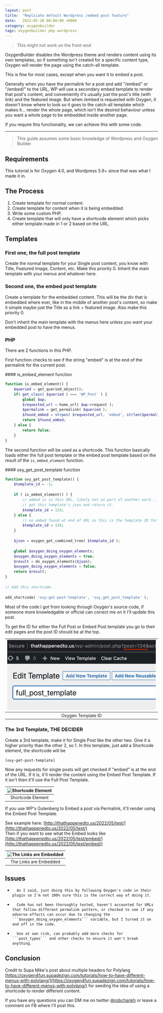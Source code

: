 ```yaml
---
layout: post
title:  "Replicate default Wordpress /embed post feature"
date:   2022-05-30 00:00:00 +0800
category: oxygenbuilder
tags: oxygenbuilder php wordpress
---
```


> This might not work on the front-end

OxygenBuilder disables the Wordpress theme and renders content using its own templates, so if something isn't created for a specific content type, Oxygen will render the page using the catch-all template.

This is fine for most cases, except when you want it to embed a post.

Generally when you have the permalink for a post and add "/embed" or "/embed/" to the URL, WP will use a secondary embed template to render that post's content, and conveniently it's usually just the post's title (with link) and the featured image. But when /embed is requested with Oxygen, it doesn't know where to look so it goes to the catch-all template which makes it... render the whole page, which isn't the desired behaviour unless you want a whole page to be embedded inside another page.

If you require this functionality, we can achieve this with some code.

___

> This guide assumes some basic knowledge of Wordpress and Oxygen Builder

## Requirements

This tutorial is for Oxygen 4.0, and Wordpress 5.9+ since that was what I made it in.

## The Process

1.	Create template for normal content.
2.	Create template for content when it is being embedded.
3.	Write some custom PHP.
4.	Create template that will only have a shortcode element which picks either template made in 1 or 2 based on the URL.

## Templates

### First one, the full post template

Create the normal template for your Single post content, you know with Title, Featured Image, Content, etc. Make this priority 0. Inherit the main template with your menus and whatever here.

### Second one, the embed post template

Create a template for the embedded content. This will be the div that is embedded where ever, like in the middle of another post's content, so make it simple maybe just the Title as a link + featured image. Also make this priority 0.

Don't inherit the main template with the menus here unless you want your embedded post to have the menus.

### PHP

There are 2 functions in this PHP.

First function checks to see if the string "embed" is at the end of the permalink for the current post.

<div class="toggle" markdown="1">
#### is_embed_element function
</div>

```php
function is_embed_element() {
	$queried = get_queried_object();
	if( get_class( $queried ) === 'WP_Post' ) {
		global $wp;
		$requested_url = home_url( $wp->request );
		$permalink = get_permalink( $queried );
		$found_embed = strpos( $requested_url, 'embed', strlen($permalink) );
		return $found_embed;
	} else {
		return false;
	}
}
```

The second function will be used as a shortcode. This function basically loads either the full post template or the embed post template based on the result of the ```is_embed_element``` function.

<div class="toggle" markdown="1">
#### oxy_get_post_template function
</div>

```php
function oxy_get_post_template() {
	$template_id = -1;
	
	if ( is_embed_element() ) {
		// embed is in this URL, likely not as part of another word...
		// get this template's json and return it.
		$template_id = 133;
	} else {
		// no embed found at end of URL so this is the template ID for the Full Post template.
		$template_id = 134;
	}
	
	$json = oxygen_get_combined_tree( $template_id );
	
	global $oxygen_doing_oxygen_elements;
	$oxygen_doing_oxygen_elements = true;
	$result = do_oxygen_elements($json);
	$oxygen_doing_oxygen_elements = false;
	return $result;
}

// Add this shortcode.

add_shortcode( 'oxy-get-post-template', 'oxy_get_post_template' );

```

Most of the code I got from looking through Oxygen's source code, if someone more knowledgable or official can correct me on it I'll update this post.

To get the ID for either the Full Post or Embed Post template you go to their edit pages and the post ID should be at the top.

| ![Oxygen Template ID](/assets/img/oxy-template-id.png)|
|:--:|
| Oxygen Template ID |

### The 3rd Template, THE DECIDER

Create a 3rd template, make it for Single Post like the other two. Give it a higher priority than the other 2, so 1.
In this template, just add a Shortcode element, the shortcode will be  
  
```[oxy-get-post-template]```
  
Now any requests for single posts will get checked if "embed" is at the end of the URL. If it is, it'll render the content using the Embed Post Template. If it isn't then it'll use the Full Post Template.

| ![Shortcode Element](/assets/img/oxy-embed-shortcode.png)|
|:--:|
| Shortcode Element |

If you use WP's Gutenberg to Embed a post via Permalink, it'll render using the Embed Post Template.

See example here: [http://thathappenedto.us/2022/05/test/](http://thathappenedto.us/2022/05/test/)  
Then if you want to see what the Embed looks like [http://thathappenedto.us/2022/05/test/embed/](http://thathappenedto.us/2022/05/test/embed/)

| ![The Links are Embedded](/assets/img/oxy-embed-block.png)|
|:--:|
| The Links are Embedded |

## Issues

*		As I said, just doing this by following Oxygen's code in their plugin so I'm not 100% sure this is the correct way of doing it.

*		Code has not been thoroughly tested, haven't accounted for URLs that follow different permalink pattern, or checked to see if any adverse effects can occur due to changing the ```$oxygen_doing_oxygen_elements``` variable, but I turned it on and off in the code.

*		Use at own risk, can probably add more checks for ```post_types``` and other checks to ensure it won't break anything.

## Conclusion

Credit to Supa Mike's post about multiple headers for Polylang [https://oxygen4fun.supadezign.com/tutorials/how-to-have-different-menus-with-polylang/](https://oxygen4fun.supadezign.com/tutorials/how-to-have-different-menus-with-polylang/) for seeding the idea of using a shortcode to render different content.

If you have any questions you can DM me on twitter [@robchankh](https://twitter.com/robchankh) or leave a comment on FB where I'll post this.